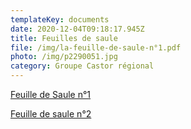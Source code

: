 ```yaml
---
templateKey: documents
date: 2020-12-04T09:18:17.945Z
title: Feuilles de saule
file: /img/la-feuille-de-saule-n°1.pdf
photo: /img/p2290051.jpg
category: Groupe Castor régional
---
```

<a href="/img/la-feuille-de-saule-1.pdf" target="_blank">Feuille de Saule n°1</a>

<a href="/img/feuille-de-saule-n°2.pdf" target="_blank">Feuille de saule n°2</a>